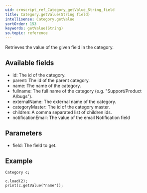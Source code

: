 ```yaml
---
uid: crmscript_ref_Category_getValue_String_field
title: Category.getValue(String field)
intellisense: Category.getValue
sortOrder: 153
keywords: getValue(String)
so.topic: reference
---
```


Retrieves the value of the given field in the category.

## Available fields

 - id: The id of the category.
 - parent: The id of the parent category.
 - name: The name of the category.
 - fullname: The full name of the category (e.g. "Support/Product A/bugs").
 - externalName: The external name of the category.
 - categoryMaster: The id of the category master.
 - children: A comma separated list of children ids.
 - notificationEmail: The value of the email Notification field

## Parameters

 - field: The field to get.

## Example

    Category c;
    
    c.load(2);
    print(c.getValue("name"));
